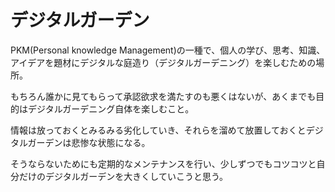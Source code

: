 # デジタルガーデン

PKM(Personal knowledge Management)の一種で、個人の学び、思考、知識、アイデアを題材にデジタルな庭造り（デジタルガーデニング）を楽しむための場所。

もちろん誰かに見てもらって承認欲求を満たすのも悪くはないが、あくまでも目的はデジタルガーデニング自体を楽しむこと。

情報は放っておくとみるみる劣化していき、それらを溜めて放置しておくとデジタルガーデンは悲惨な状態になる。

そうならないためにも定期的なメンテナンスを行い、少しずつでもコツコツと自分だけのデジタルガーデンを大きくしていこうと思う。